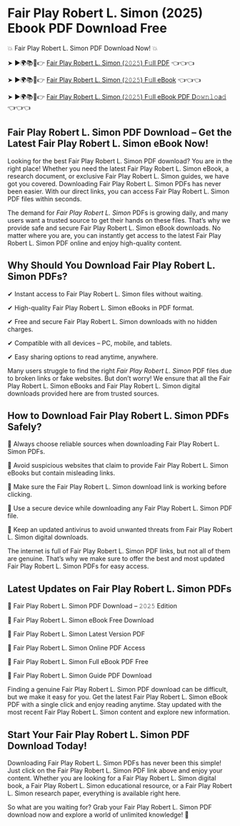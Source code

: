 # Fair Play Robert L. Simon (2025) Ebook PDF Download Free

💥 Fair Play Robert L. Simon PDF Download Now! 💥

➤ ►🌍📚📱👉 [Fair Play Robert L. Simon (𝟸𝟶𝟸𝟻) F𝚞ll PDF](https://getpdf.xyz/fair-play-robert-l.-simon) 👈👈👈


➤ ►🌍📚📱👉 [Fair Play Robert L. Simon (𝟸𝟶𝟸𝟻) F𝚞ll eBook](https://getpdf.xyz/fair-play-robert-l.-simon) 👈👈👈


➤ ►🌍📚📱👉 [Fair Play Robert L. Simon (𝟸𝟶𝟸𝟻) F𝚞ll eBook PDF D𝚘𝚠𝚗𝚕𝚘a𝚍](https://getpdf.xyz/fair-play-robert-l.-simon) 👈👈👈


## Fair Play Robert L. Simon PDF Download – Get the Latest Fair Play Robert L. Simon eBook Now!

Looking for the best Fair Play Robert L. Simon PDF download? You are in the right place! Whether you need the latest Fair Play Robert L. Simon eBook, a research document, or exclusive Fair Play Robert L. Simon guides, we have got you covered. Downloading Fair Play Robert L. Simon PDFs has never been easier. With our direct links, you can access Fair Play Robert L. Simon PDF files within seconds.

The demand for *Fair Play Robert L. Simon* PDFs is growing daily, and many users want a trusted source to get their hands on these files. That’s why we provide safe and secure Fair Play Robert L. Simon eBook downloads. No matter where you are, you can instantly get access to the latest Fair Play Robert L. Simon PDF online and enjoy high-quality content.

## Why Should You Download Fair Play Robert L. Simon PDFs?

✔ Instant access to Fair Play Robert L. Simon files without waiting.

✔ High-quality Fair Play Robert L. Simon eBooks in PDF format.

✔ Free and secure Fair Play Robert L. Simon downloads with no hidden charges.

✔ Compatible with all devices – PC, mobile, and tablets.

✔ Easy sharing options to read anytime, anywhere.

Many users struggle to find the right *Fair Play Robert L. Simon* PDF files due to broken links or fake websites. But don’t worry! We ensure that all the Fair Play Robert L. Simon eBooks and Fair Play Robert L. Simon digital downloads provided here are from trusted sources.

## How to Download Fair Play Robert L. Simon PDFs Safely?

📌 Always choose reliable sources when downloading Fair Play Robert L. Simon PDFs.

📌 Avoid suspicious websites that claim to provide Fair Play Robert L. Simon eBooks but contain misleading links.

📌 Make sure the Fair Play Robert L. Simon download link is working before clicking.

📌 Use a secure device while downloading any Fair Play Robert L. Simon PDF file.

📌 Keep an updated antivirus to avoid unwanted threats from Fair Play Robert L. Simon digital downloads.

The internet is full of Fair Play Robert L. Simon PDF links, but not all of them are genuine. That’s why we make sure to offer the best and most updated Fair Play Robert L. Simon PDFs for easy access.

## Latest Updates on Fair Play Robert L. Simon PDFs

🔹 Fair Play Robert L. Simon PDF Download – 𝟸𝟶𝟸𝟻 Edition

🔹 Fair Play Robert L. Simon eBook Free Download

🔹 Fair Play Robert L. Simon Latest Version PDF

🔹 Fair Play Robert L. Simon Online PDF Access

🔹 Fair Play Robert L. Simon Full eBook PDF Free

🔹 Fair Play Robert L. Simon Guide PDF Download

Finding a genuine Fair Play Robert L. Simon PDF download can be difficult, but we make it easy for you. Get the latest Fair Play Robert L. Simon eBook PDF with a single click and enjoy reading anytime. Stay updated with the most recent Fair Play Robert L. Simon content and explore new information.

## Start Your Fair Play Robert L. Simon PDF Download Today!

Downloading Fair Play Robert L. Simon PDFs has never been this simple! Just click on the Fair Play Robert L. Simon PDF link above and enjoy your content. Whether you are looking for a Fair Play Robert L. Simon digital book, a Fair Play Robert L. Simon educational resource, or a Fair Play Robert L. Simon research paper, everything is available right here.

So what are you waiting for? Grab your Fair Play Robert L. Simon PDF download now and explore a world of unlimited knowledge! 🚀